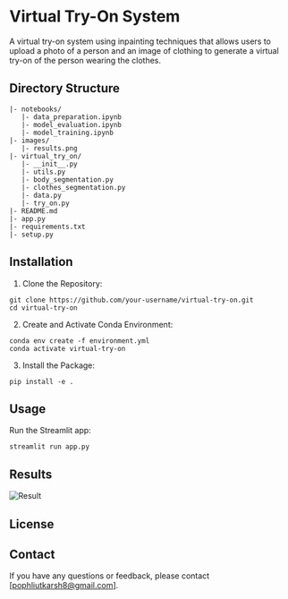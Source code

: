 
# Virtual Try-On System

A virtual try-on system using inpainting techniques that allows users to upload a photo of a person and an image of clothing to generate a virtual try-on of the person wearing the clothes.


## Directory Structure

```
|- notebooks/
   |- data_preparation.ipynb
   |- model_evaluation.ipynb
   |- model_training.ipynb
|- images/
   |- results.png
|- virtual_try_on/
   |- __init__.py
   |- utils.py
   |- body_segmentation.py
   |- clothes_segmentation.py
   |- data.py
   |- try_on.py
|- README.md
|- app.py
|- requirements.txt
|- setup.py
```
## Installation

1. Clone the Repository:
```
git clone https://github.com/your-username/virtual-try-on.git
cd virtual-try-on
```

2. Create and Activate Conda Environment:
```
conda env create -f environment.yml
conda activate virtual-try-on
```
3. Install the Package:
```
pip install -e .
```
## Usage
Run the Streamlit app:
```
streamlit run app.py
```
## Results

![Result](virtual_try_on_outfit_change\images\Results.png)


## License



## Contact

If you have any questions or feedback, please contact [pophliutkarsh8@gmail.com].